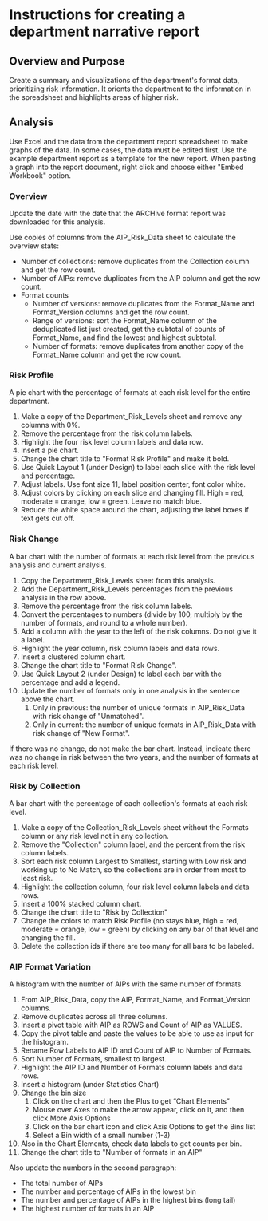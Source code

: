 # Instructions for creating a department narrative report

## Overview and Purpose

Create a summary and visualizations of the department's format data, prioritizing risk information.
It orients the department to the information in the spreadsheet and highlights areas of higher risk. 

## Analysis

Use Excel and the data from the department report spreadsheet to make graphs of the data. 
In some cases, the data must be edited first.
Use the example department report as a template for the new report.
When pasting a graph into the report document, right click and choose either "Embed Workbook" option. 

### Overview

Update the date with the date that the ARCHive format report was downloaded for this analysis.

Use copies of columns from the AIP_Risk_Data sheet to calculate the overview stats:
- Number of collections: remove duplicates from the Collection column and get the row count.  
- Number of AIPs: remove duplicates from the AIP column and get the row count.
- Format counts 
  - Number of versions: remove duplicates from the Format_Name and Format_Version columns and get the row count.
  - Range of versions: sort the Format_Name column of the deduplicated list just created, 
    get the subtotal of counts of Format_Name, and find the lowest and highest subtotal.
  - Number of formats: remove duplicates from another copy of the Format_Name column and get the row count.  
    
### Risk Profile

A pie chart with the percentage of formats at each risk level for the entire department.
1. Make a copy of the Department_Risk_Levels sheet and remove any columns with 0%.
2. Remove the percentage from the risk column labels.
3. Highlight the four risk level column labels and data row.
4. Insert a pie chart.
5. Change the chart title to "Format Risk Profile" and make it bold.
6. Use Quick Layout 1 (under Design) to label each slice with the risk level and percentage.
7. Adjust labels. Use font size 11, label position center, font color white.
8. Adjust colors by clicking on each slice and changing fill. High = red, moderate = orange, low = green. 
   Leave no match blue.
9. Reduce the white space around the chart, adjusting the label boxes if text gets cut off. 

### Risk Change

A bar chart with the number of formats at each risk level from the previous analysis and current analysis.
1. Copy the Department_Risk_Levels sheet from this analysis.
2. Add the Department_Risk_Levels percentages from the previous analysis in the row above.
3. Remove the percentage from the risk column labels.
4. Convert the percentages to numbers (divide by 100, multiply by the number of formats, and round to a whole number).
5. Add a column with the year to the left of the risk columns. Do not give it a label.   
6. Highlight the year column, risk column labels and data rows.
7. Insert a clustered column chart.
8. Change the chart title to "Format Risk Change".
9. Use Quick Layout 2 (under Design) to label each bar with the percentage and add a legend.
10. Update the number of formats only in one analysis in the sentence above the chart.  
    1. Only in previous: the number of unique formats in AIP_Risk_Data with risk change of "Unmatched".  
    2. Only in current: the number of unique formats in AIP_Risk_Data with risk change of "New Format".

If there was no change, do not make the bar chart.
Instead, indicate there was no change in risk between the two years, and the number of formats at each risk level.
    
### Risk by Collection

A bar chart with the percentage of each collection's formats at each risk level.
1. Make a copy of the Collection_Risk_Levels sheet without the Formats column or any risk level not in any collection.
2. Remove the "Collection" column label, and the percent from the risk column labels.
3. Sort each risk column Largest to Smallest, starting with Low risk and working up to No Match,
   so the collections are in order from most to least risk.
4. Highlight the collection column, four risk level column labels and data rows.
5. Insert a 100% stacked column chart.
6. Change the chart title to "Risk by Collection" 
7. Change the colors to match Risk Profile (no stays blue, high = red, moderate = orange, low = green) 
   by clicking on any bar of that level and changing the fill. 
8. Delete the collection ids if there are too many for all bars to be labeled.

### AIP Format Variation

A histogram with the number of AIPs with the same number of formats.  
1. From AIP_Risk_Data, copy the AIP, Format_Name, and Format_Version columns.
2. Remove duplicates across all three columns.
4. Insert a pivot table with AIP as ROWS and Count of AIP as VALUES.
5. Copy the pivot table and paste the values to be able to use as input for the histogram.
6. Rename Row Labels to AIP ID and Count of AIP to Number of Formats.
7. Sort Number of Formats, smallest to largest.
8. Highlight the AIP ID and Number of Formats column labels and data rows.
9. Insert a histogram (under Statistics Chart)
10. Change the bin size
    1. Click on the chart and then the Plus to get “Chart Elements” 
    2. Mouse over Axes to make the arrow appear, click on it, and then click More Axis Options 
    3. Click on the bar chart icon and click Axis Options to get the Bins list 
    4. Select a Bin width of a small number (1-3)
11. Also in the Chart Elements, check data labels to get counts per bin.
12. Change the chart title to "Number of formats in an AIP"

Also update the numbers in the second paragraph:
* The total number of AIPs
* The number and percentage of AIPs in the lowest bin
* The number and percentage of AIPs in the highest bins (long tail) 
* The highest number of formats in an AIP